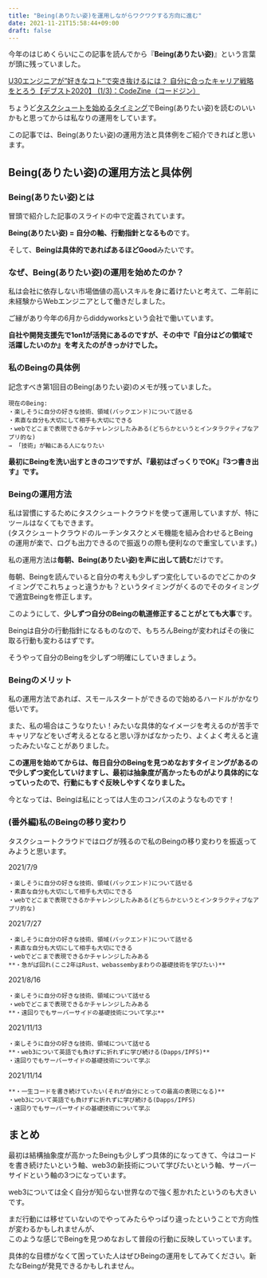 ```yaml
---
title: "Being(ありたい姿)を運用しながらワクワクする方向に進む"
date: 2021-11-21T15:58:44+09:00
draft: false
---
```


今年のはじめくらいにこの記事を読んでから『**Being(ありたい姿)**』という言葉が頭に残っていました。

[U30エンジニアが”好きなコト”で突き抜けるには？ 自分に合ったキャリア戦略をとろう【デブスト2020】 \(1/3\)：CodeZine（コードジン）](https://codezine.jp/article/detail/13769)

ちょうど[タスクシュートを始めるタイミング](https://snyt45.com/posts/20210715/taskchute-cloud/)でBeing(ありたい姿)を読むのいいかもと思ってからは私なりの運用をしています。  

この記事では、Being(ありたい姿)の運用方法と具体例をご紹介できればと思います。  

## Being(ありたい姿)の運用方法と具体例

### Being(ありたい姿)とは

冒頭で紹介した記事のスライドの中で定義されています。  

**Being(ありたい姿) = 自分の軸、行動指針となるもの**です。  

そして、**Beingは具体的であればあるほどGood**みたいです。  

### なぜ、Being(ありたい姿)の運用を始めたのか？

私は会社に依存しない市場価値の高いスキルを身に着けたいと考えて、二年前に未経験からWebエンジニアとして働きだしました。  

ご縁があり今年の6月からdiddyworksという会社で働いています。  

**自社や開発支援先で1on1が活発にあるのですが、その中で『自分はどの領域で活躍したいのか』を考えたのがきっかけでした。**  

### 私のBeingの具体例

記念すべき第1回目のBeing(ありたい姿)のメモが残っていました。  

```
現在のBeing:
・楽しそうに自分の好きな技術、領域(バックエンド)について話せる
・素直な自分も大切にして相手も大切にできる
・webでどこまで表現できるかチャレンジしたみある(どちらかというとインタラクティブなアプリ的な)
→ 「技術」が軸にある人になりたい
```

**最初にBeingを洗い出すときのコツですが、『最初はざっくりでOK』『3つ書き出す』です。**  

### Beingの運用方法

私は習慣にするためにタスクシュートクラウドを使って運用していますが、特にツールはなくてもできます。  
(タスクシュートクラウドのルーチンタスクとメモ機能を組み合わせるとBeingの運用が楽で、ログも出力できるので振返りの際も便利なので重宝しています。)

私の運用方法は**毎朝、Being(ありたい姿)を声に出して読む**だけです。  

毎朝、Beingを読んでいると自分の考えも少しずつ変化しているのでどこかのタイミングでこれちょっと違うかも？というタイミングがくるのでそのタイミングで適宜Beingを修正します。  

このようにして、**少しずつ自分のBeingの軌道修正することがとても大事**です。  

Beingは自分の行動指針になるものなので、もちろんBeingが変わればその後に取る行動も変わるはずです。  

そうやって自分のBeingを少しずつ明確にしていきましょう。  

### Beingのメリット

私の運用方法であれば、スモールスタートができるので始めるハードルがかなり低いです。  

また、私の場合はこうなりたい！みたいな具体的なイメージを考えるのが苦手でキャリアなどをいざ考えるとなると思い浮かばなかったり、よくよく考えると違ったみたいなことがありました。  

**この運用を始めてからは、毎日自分のBeingを見つめなおすタイミングがあるので少しずつ変化していけますし、最初は抽象度が高かったものがより具体的になっていったので、行動にもすぐ反映しやすくなりました。**  

今となっては、Beingは私にとっては人生のコンパスのようなものです！  

### (番外編)私のBeingの移り変わり

タスクシュートクラウドではログが残るので私のBeingの移り変わりを振返ってみようと思います。  

2021/7/9
```
・楽しそうに自分の好きな技術、領域(バックエンド)について話せる
・素直な自分も大切にして相手も大切にできる
・webでどこまで表現できるかチャレンジしたみある(どちらかというとインタラクティブなアプリ的な)
```

2021/7/27
```
・楽しそうに自分の好きな技術、領域(バックエンド)について話せる
・素直な自分も大切にして相手も大切にできる
・webでどこまで表現できるかチャレンジしたみある
**・急がば回れ(ここ2年はRust、webassembyまわりの基礎技術を学びたい)**
```

2021/8/16
```
・楽しそうに自分の好きな技術、領域について話せる
・webでどこまで表現できるかチャレンジしたみある
**・遠回りでもサーバーサイドの基礎技術について学ぶ**
```

2021/11/13
```
・楽しそうに自分の好きな技術、領域について話せる
**・web3について英語でも負けずに折れずに学び続ける(Dapps/IPFS)**
・遠回りでもサーバーサイドの基礎技術について学ぶ
```

2021/11/14
```
**・一生コードを書き続けていたい(それが自分にとっての最高の表現になる)**
・web3について英語でも負けずに折れずに学び続ける(Dapps/IPFS)
・遠回りでもサーバーサイドの基礎技術について学ぶ
```

## まとめ

最初は結構抽象度が高かったBeingも少しずつ具体的になってきて、今はコードを書き続けたいという軸、web3の新技術について学びたいという軸、サーバーサイドという軸の3つになっています。  

web3については全く自分が知らない世界なので強く惹かれたというのも大きいです。

まだ行動には移せていないのでやってみたらやっぱり違ったということで方向性が変わるかもしれませんが、  
このような感じでBeingを見つめなおして普段の行動に反映していっています。  

具体的な目標がなくて困っていた人はぜひBeingの運用をしてみてください。新たなBeingが発見できるかもしれません。  
